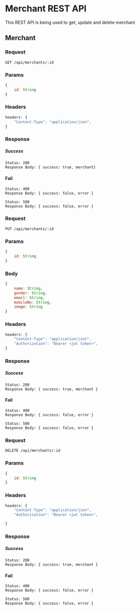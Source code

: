 # Merchant REST API

This REST API is being used to get, update and delete merchant

## Merchant

### Request

`GET /api/merchants/:id`

### Params
```js
{
    id: String
}
```

### Headers 
```js
headers: {
    "Content-Type": "application/json",
}
```

### Response

##### Success
    Status: 200
    Response Body: { success: true, merchant}

#### Fail
    Status: 400
    Response Body: { success: false, error }

    Status: 500
    Response Body: { success: false, error }


### Request

`PUT /api/merchants/:id`

### Params
```js
{
    id: String
}
```

### Body
```js
{
    name: String,
    gender: String,
    email: String,
    mobileNo: String,
    image: String
}
```

### Headers 
```js
headers: {
    "Content-Type": "application/json",
    "Authorization": "Bearer <jwt token>",
}
```

### Response

##### Success
    Status: 200
    Response Body: { success: true, merchant }

#### Fail
    Status: 400
    Response Body: { success: false, error }

    Status: 500
    Response Body: { success: false, error }

### Request

`DELETE /api/merchants/:id`

### Params
```js
{
    id: String
}
```

### Headers 
```js
headers: {
    "Content-Type": "application/json",
    "Authorization": "Bearer <jwt token>",

}
```

### Response

##### Success
    Status: 200
    Response Body: { success: true, merchant }

#### Fail
    Status: 400
    Response Body: { success: false, error }

    Status: 500
    Response Body: { success: false, error }